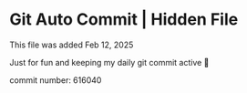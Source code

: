 # Git Auto Commit | Hidden File

This file was added Feb 12, 2025

Just for fun and keeping my daily git commit active 🤪

commit number: 616040
